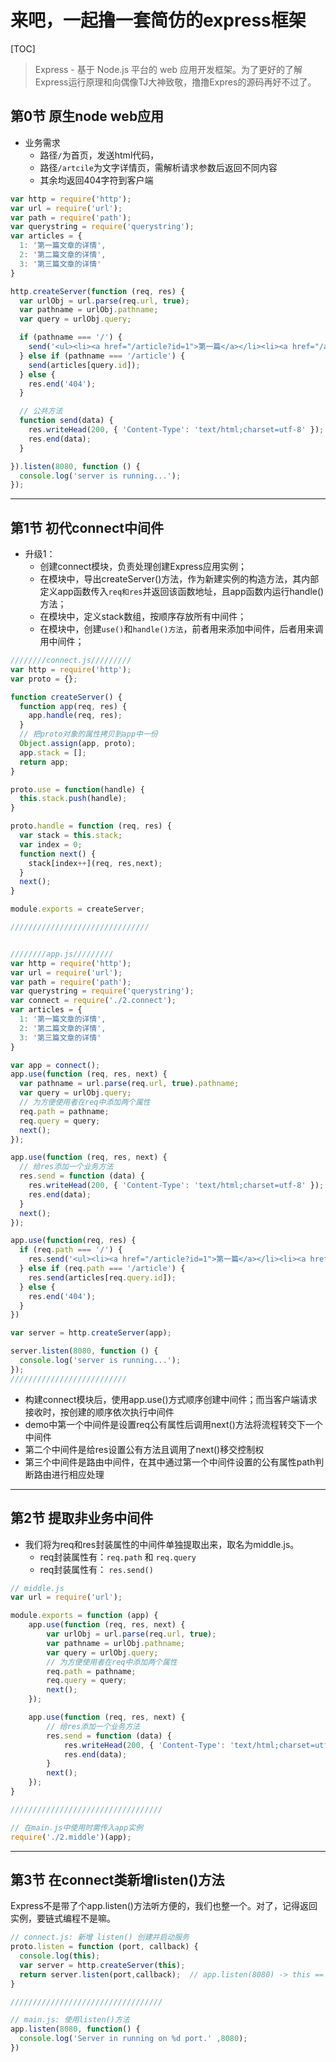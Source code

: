 # 来吧，一起撸一套简仿的express框架

[TOC]

> Express - 基于 Node.js 平台的 web 应用开发框架。为了更好的了解Express运行原理和向偶像TJ大神致敬，撸撸Expres的源码再好不过了。

## 第0节 原生node web应用

- 业务需求
  - 路径`/`为首页，发送html代码，
  - 路径`/artcile`为文字详情页，需解析请求参数后返回不同内容
  - 其余均返回404字符到客户端

```js
var http = require('http');
var url = require('url');
var path = require('path');
var querystring = require('querystring');
var articles = {
  1: '第一篇文章的详情',
  2: '第二篇文章的详情',
  3: '第三篇文章的详情'
}

http.createServer(function (req, res) {
  var urlObj = url.parse(req.url, true);
  var pathname = urlObj.pathname;
  var query = urlObj.query;

  if (pathname === '/') {
    send('<ul><li><a href="/article?id=1">第一篇</a></li><li><a href="/article?id=2">第二篇</a></li><li><a href="/article?id=3">第三篇</a></li></ul>');
  } else if (pathname === '/article') {
    send(articles[query.id]);
  } else {
    res.end('404');
  }

  // 公共方法
  function send(data) {
    res.writeHead(200, { 'Content-Type': 'text/html;charset=utf-8' });
    res.end(data);
  }

}).listen(8080, function () {
  console.log('server is running...');
});
```

----------

## 第1节 初代connect中间件

- 升级1：
  - 创建connect模块，负责处理创建Express应用实例；
  - 在模块中，导出createServer()方法，作为新建实例的构造方法，其内部定义app函数传入`req和res`并返回该函数地址，且app函数内运行handle()方法；
  - 在模块中，定义stack数组，按顺序存放所有中间件；
  - 在模块中，创建`use()`和`handle()方法`，前者用来添加中间件，后者用来调用中间件；

```js
////////connect.js/////////
var http = require('http');
var proto = {};

function createServer() {
  function app(req, res) {
    app.handle(req, res);
  }
  // 把proto对象的属性拷贝到app中一份
  Object.assign(app, proto);
  app.stack = [];
  return app;
}

proto.use = function(handle) {
  this.stack.push(handle);
}

proto.handle = function (req, res) {
  var stack = this.stack;
  var index = 0;
  function next() {
    stack[index++](req, res,next);
  }
  next();
}

module.exports = createServer;

///////////////////////////////


////////app.js/////////
var http = require('http');
var url = require('url');
var path = require('path');
var querystring = require('querystring');
var connect = require('./2.connect');
var articles = {
  1: '第一篇文章的详情',
  2: '第二篇文章的详情',
  3: '第三篇文章的详情'
}

var app = connect();
app.use(function (req, res, next) {
  var pathname = url.parse(req.url, true).pathname;
  var query = urlObj.query;
  // 为方便使用者在req中添加两个属性
  req.path = pathname;
  req.query = query;
  next();
});

app.use(function (req, res, next) {
  // 给res添加一个业务方法
  res.send = function (data) {
    res.writeHead(200, { 'Content-Type': 'text/html;charset=utf-8' });
    res.end(data);
  }
  next();
});

app.use(function(req, res) {
  if (req.path === '/') {
    res.send('<ul><li><a href="/article?id=1">第一篇</a></li><li><a href="/article?id=2">第二篇</a></li><li><a href="/article?id=3">第三篇</a></li></ul>');
  } else if (req.path === '/article') {
    res.send(articles[req.query.id]);
  } else {
    res.end('404');
  }
})

var server = http.createServer(app);

server.listen(8080, function () {
  console.log('server is running...');
});
//////////////////////////
```

- 构建connect模块后，使用app.use()方式顺序创建中间件；而当客户端请求接收时，按创建的顺序依次执行中间件
- demo中第一个中间件是设置req公有属性后调用next()方法将流程转交下一个中间件
- 第二个中间件是给res设置公有方法且调用了next()移交控制权
- 第三个中间件是路由中间件，在其中通过第一个中间件设置的公有属性path判断路由进行相应处理

----------

## 第2节 提取非业务中间件

- 我们将为req和res封装属性的中间件单独提取出来，取名为middle.js。
    - req封装属性有：`req.path` 和 `req.query`
    - req封装属性有： `res.send()`

```js
// middle.js
var url = require('url');

module.exports = function (app) {
    app.use(function (req, res, next) {
        var urlObj = url.parse(req.url, true);
        var pathname = urlObj.pathname;
        var query = urlObj.query;
        // 为方便使用者在req中添加两个属性
        req.path = pathname;
        req.query = query;
        next();
    });

    app.use(function (req, res, next) {
        // 给res添加一个业务方法
        res.send = function (data) {
            res.writeHead(200, { 'Content-Type': 'text/html;charset=utf-8' });
            res.end(data);
        }
        next();
    });
}

//////////////////////////////////

// 在main.js中使用时需传入app实例
require('./2.middle')(app);
```

----------

## 第3节 在connect类新增listen()方法

Express不是带了个app.listen()方法听方便的，我们也整一个。对了，记得返回实例，要链式编程不是嘛。

```js
// connect.js: 新增 listen() 创建并启动服务
proto.listen = function (port, callback) {
  console.log(this);
  var server = http.createServer(this); 
  return server.listen(port,callback);  // app.listen(8080) -> this == app
}

//////////////////////////////////

// main.js: 使用listen()方法
app.listen(8080, function() {
  console.log('Server in running on %d port.' ,8080);
})
```